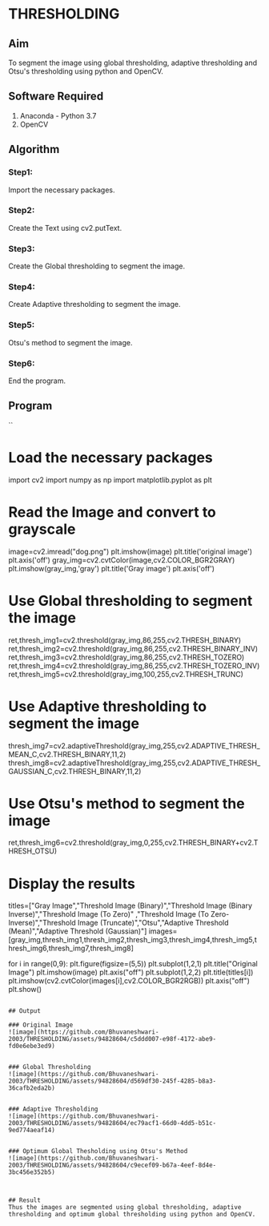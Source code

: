 # THRESHOLDING
## Aim
To segment the image using global thresholding, adaptive thresholding and Otsu's thresholding using python and OpenCV.

## Software Required
1. Anaconda - Python 3.7
2. OpenCV

## Algorithm

### Step1:
Import the necessary packages.

### Step2:
Create the Text using cv2.putText.

### Step3:
Create the Global thresholding to segment the image.

### Step4:
Create Adaptive thresholding to segment the image.

### Step5:
Otsu's method to segment the image.

### Step6:
End the program.

## Program
``
# Load the necessary packages
import cv2
import numpy as np
import matplotlib.pyplot as plt

# Read the Image and convert to grayscale
image=cv2.imread("dog.png")
plt.imshow(image)
plt.title('original image')
plt.axis('off')
gray_img=cv2.cvtColor(image,cv2.COLOR_BGR2GRAY)
plt.imshow(gray_img,'gray')
plt.title('Gray image')
plt.axis('off')

# Use Global thresholding to segment the image
ret,thresh_img1=cv2.threshold(gray_img,86,255,cv2.THRESH_BINARY)
ret,thresh_img2=cv2.threshold(gray_img,86,255,cv2.THRESH_BINARY_INV)
ret,thresh_img3=cv2.threshold(gray_img,86,255,cv2.THRESH_TOZERO)
ret,thresh_img4=cv2.threshold(gray_img,86,255,cv2.THRESH_TOZERO_INV)
ret,thresh_img5=cv2.threshold(gray_img,100,255,cv2.THRESH_TRUNC)

# Use Adaptive thresholding to segment the image
thresh_img7=cv2.adaptiveThreshold(gray_img,255,cv2.ADAPTIVE_THRESH_MEAN_C,cv2.THRESH_BINARY,11,2)
thresh_img8=cv2.adaptiveThreshold(gray_img,255,cv2.ADAPTIVE_THRESH_GAUSSIAN_C,cv2.THRESH_BINARY,11,2)

# Use Otsu's method to segment the image 
ret,thresh_img6=cv2.threshold(gray_img,0,255,cv2.THRESH_BINARY+cv2.THRESH_OTSU)

# Display the results
titles=["Gray Image","Threshold Image (Binary)","Threshold Image (Binary Inverse)","Threshold Image (To Zero)"
       ,"Threshold Image (To Zero-Inverse)","Threshold Image (Truncate)","Otsu","Adaptive Threshold (Mean)","Adaptive Threshold (Gaussian)"]
images=[gray_img,thresh_img1,thresh_img2,thresh_img3,thresh_img4,thresh_img5,thresh_img6,thresh_img7,thresh_img8]

for i in range(0,9):
    plt.figure(figsize=(5,5))
    plt.subplot(1,2,1)
    plt.title("Original Image")
    plt.imshow(image)
    plt.axis("off")
    plt.subplot(1,2,2)
    plt.title(titles[i])
    plt.imshow(cv2.cvtColor(images[i],cv2.COLOR_BGR2RGB))
    plt.axis("off")
    plt.show()
    
```

## Output

### Original Image
![image](https://github.com/Bhuvaneshwari-2003/THRESHOLDING/assets/94828604/c5ddd007-e98f-4172-abe9-fd0e6ebe3ed9)


### Global Thresholding
![image](https://github.com/Bhuvaneshwari-2003/THRESHOLDING/assets/94828604/d569df30-245f-4285-b8a3-36cafb2eda2b)


### Adaptive Thresholding
![image](https://github.com/Bhuvaneshwari-2003/THRESHOLDING/assets/94828604/ec79acf1-66d0-4dd5-b51c-9ed774aeaf14)


### Optimum Global Thesholding using Otsu's Method
![image](https://github.com/Bhuvaneshwari-2003/THRESHOLDING/assets/94828604/c9ecef09-b67a-4eef-8d4e-3bc456e352b5)



## Result
Thus the images are segmented using global thresholding, adaptive thresholding and optimum global thresholding using python and OpenCV.


